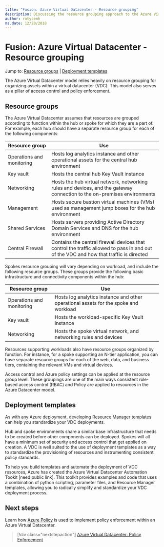 ```yaml
---
title: "Fusion: Azure Virtual Datacenter - Resource grouping" 
description: Discussing the resource grouping approach to the Azure Virtual Datacenter model
author: rotycenh
ms.date: 12/28/2018
---
```

# Fusion: Azure Virtual Datacenter - Resource grouping

Jump to: [Resource groups](#resource-groups) | [Deployment templates](#deployment-templates)

The Azure Virtual Datacenter model relies heavily on resource grouping for organizing assets within a virtual datacenter (VDC). This model also serves as a pillar of access control and policy enforcement.

## Resource groups

The Azure Virtual Datacenter assumes that resources are grouped according to function within the hub or spoke for which they are a part of. For example, each hub should have a separate resource group for each of the following components:

| Resource group                | Use                                                              |
|-------------------------------|------------------------------------------------------------------|
| Operations and monitoring     | Hosts log analytics instance and other operational assets for the central hub environment |
| Key vault                     | Hosts the central hub Key Vault instance |
| Networking                    | Hosts the hub virtual network, networking rules and devices, and the gateway connection to the on-premises environments |
| Management                    | Hosts secure bastion virtual machines (VMs) used as management jump boxes for the hub environment |
| Shared Services               | Hosts servers providing Active Directory Domain Services and DNS for the hub environment  |
| Central Firewall              | Contains the central firewall devices that control the traffic allowed to pass in and out of the VDC and how that traffic is directed |

Spokes resource grouping will vary depending on workload, and include the following resource groups. These groups provide the following basic infrastructure and connectivity components within the hub: 

| Resource group                | Use                                                              |
|-------------------------------|------------------------------------------------------------------|
| Operations and monitoring     | Hosts log analytics instance and other operational assets for the spoke and workload |
| Key vault                     | Hosts the workload-specific Key Vault instance |
| Networking                    | Hosts the spoke virtual network, and networking rules and devices |

Resources supporting workloads also have resource groups organized by function. For instance, for a spoke supporting an N-tier application, you can have separate resource groups for each of the web, data, and business tiers, containing the relevant VMs and virtual devices.

Access control and Azure policy settings can be applied at the resource group level. These groupings are one of the main ways consistent role-based access control (RBAC) and Policy are applied to resources in the Azure Datacenter model.  

## Deployment templates

As with any Azure deployment, developing [Resource Manager templates](https://docs.microsoft.com/en-us/azure/azure-resource-manager/resource-group-overview#template-deployment) can help you standardize your VDC deployments. 

Hub and spoke environments share a similar base infrastructure that needs to be created before other components can be deployed. Spokes will all have a minimum set of security and access control that get applied on creation. A VDC is well suited to the use of deployment templates as a way to standardize the provisioning of resources and instrumenting consistent policy standards. 

To help you build templates and automate the deployment of VDC resources, Azure has created the Azure Virtual Datacenter Automation Tookit [need public link]. This toolkit provides examples and code that uses a combination of python scripting, parameter files, and Resource Manager templates, allowing you to radically simplify and standardize your VDC deployment process.

## Next steps

Learn  how [Azure Policy](../policy-enforcement/vdc-policy-enforcement.md) is used to implement policy enforcement within an Azure Virtual Datacenter.

> [!div class="nextstepaction"]
> [Azure Virtual Datacenter: Policy Enforcement](../policy-enforcement/vdc-policy-enforcement.md)
